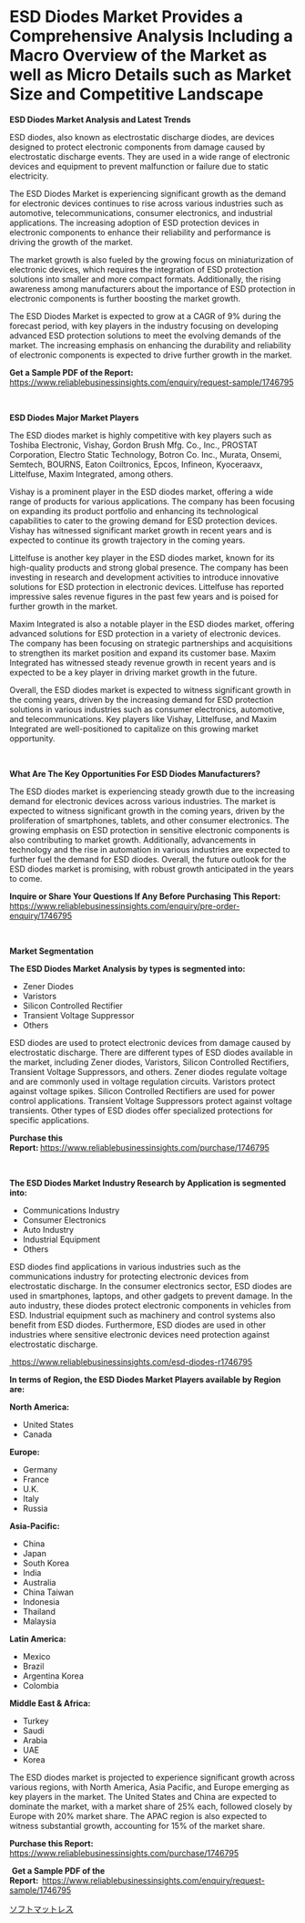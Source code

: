 <p><h1>ESD Diodes Market Provides a Comprehensive Analysis Including a Macro Overview of the Market as well as Micro Details such as Market Size and Competitive Landscape</h1></p><p><strong>ESD Diodes Market Analysis and Latest Trends</strong></p>
<p><p>ESD diodes, also known as electrostatic discharge diodes, are devices designed to protect electronic components from damage caused by electrostatic discharge events. They are used in a wide range of electronic devices and equipment to prevent malfunction or failure due to static electricity.</p><p>The ESD Diodes Market is experiencing significant growth as the demand for electronic devices continues to rise across various industries such as automotive, telecommunications, consumer electronics, and industrial applications. The increasing adoption of ESD protection devices in electronic components to enhance their reliability and performance is driving the growth of the market.</p><p>The market growth is also fueled by the growing focus on miniaturization of electronic devices, which requires the integration of ESD protection solutions into smaller and more compact formats. Additionally, the rising awareness among manufacturers about the importance of ESD protection in electronic components is further boosting the market growth.</p><p>The ESD Diodes Market is expected to grow at a CAGR of 9% during the forecast period, with key players in the industry focusing on developing advanced ESD protection solutions to meet the evolving demands of the market. The increasing emphasis on enhancing the durability and reliability of electronic components is expected to drive further growth in the market.</p></p>
<p><strong>Get a Sample PDF of the Report:&nbsp;</strong> <a href="https://www.reliablebusinessinsights.com/enquiry/request-sample/1746795">https://www.reliablebusinessinsights.com/enquiry/request-sample/1746795</a></p>
<p>&nbsp;</p>
<p><strong>ESD Diodes Major Market Players</strong></p>
<p><p>The ESD diodes market is highly competitive with key players such as Toshiba Electronic, Vishay, Gordon Brush Mfg. Co., Inc., PROSTAT Corporation, Electro Static Technology, Botron Co. Inc., Murata, Onsemi, Semtech, BOURNS, Eaton Coiltronics, Epcos, Infineon, Kyoceraavx, Littelfuse, Maxim Integrated, among others.</p><p>Vishay is a prominent player in the ESD diodes market, offering a wide range of products for various applications. The company has been focusing on expanding its product portfolio and enhancing its technological capabilities to cater to the growing demand for ESD protection devices. Vishay has witnessed significant market growth in recent years and is expected to continue its growth trajectory in the coming years.</p><p>Littelfuse is another key player in the ESD diodes market, known for its high-quality products and strong global presence. The company has been investing in research and development activities to introduce innovative solutions for ESD protection in electronic devices. Littelfuse has reported impressive sales revenue figures in the past few years and is poised for further growth in the market.</p><p>Maxim Integrated is also a notable player in the ESD diodes market, offering advanced solutions for ESD protection in a variety of electronic devices. The company has been focusing on strategic partnerships and acquisitions to strengthen its market position and expand its customer base. Maxim Integrated has witnessed steady revenue growth in recent years and is expected to be a key player in driving market growth in the future.</p><p>Overall, the ESD diodes market is expected to witness significant growth in the coming years, driven by the increasing demand for ESD protection solutions in various industries such as consumer electronics, automotive, and telecommunications. Key players like Vishay, Littelfuse, and Maxim Integrated are well-positioned to capitalize on this growing market opportunity.</p></p>
<p>&nbsp;</p>
<p><strong>What Are The Key Opportunities For ESD Diodes Manufacturers?</strong></p>
<p><p>The ESD diodes market is experiencing steady growth due to the increasing demand for electronic devices across various industries. The market is expected to witness significant growth in the coming years, driven by the proliferation of smartphones, tablets, and other consumer electronics. The growing emphasis on ESD protection in sensitive electronic components is also contributing to market growth. Additionally, advancements in technology and the rise in automation in various industries are expected to further fuel the demand for ESD diodes. Overall, the future outlook for the ESD diodes market is promising, with robust growth anticipated in the years to come.</p></p>
<p><strong>Inquire or Share Your Questions If Any Before Purchasing This Report:</strong> <a href="https://www.reliablebusinessinsights.com/enquiry/pre-order-enquiry/1746795">https://www.reliablebusinessinsights.com/enquiry/pre-order-enquiry/1746795</a></p>
<p>&nbsp;</p>
<p><strong>Market Segmentation</strong></p>
<p><strong>The ESD Diodes Market Analysis by types is segmented into:</strong></p>
<p><ul><li>Zener Diodes</li><li>Varistors</li><li>Silicon Controlled Rectifier</li><li>Transient Voltage Suppressor</li><li>Others</li></ul></p>
<p><p>ESD diodes are used to protect electronic devices from damage caused by electrostatic discharge. There are different types of ESD diodes available in the market, including Zener diodes, Varistors, Silicon Controlled Rectifiers, Transient Voltage Suppressors, and others. Zener diodes regulate voltage and are commonly used in voltage regulation circuits. Varistors protect against voltage spikes. Silicon Controlled Rectifiers are used for power control applications. Transient Voltage Suppressors protect against voltage transients. Other types of ESD diodes offer specialized protections for specific applications.</p></p>
<p><strong>Purchase this Report:&nbsp;</strong><a href="https://www.reliablebusinessinsights.com/purchase/1746795">https://www.reliablebusinessinsights.com/purchase/1746795</a></p>
<p>&nbsp;</p>
<p><strong>The ESD Diodes Market Industry Research by Application is segmented into:</strong></p>
<p><ul><li>Communications Industry</li><li>Consumer Electronics</li><li>Auto Industry</li><li>Industrial Equipment</li><li>Others</li></ul></p>
<p><p>ESD diodes find applications in various industries such as the communications industry for protecting electronic devices from electrostatic discharge. In the consumer electronics sector, ESD diodes are used in smartphones, laptops, and other gadgets to prevent damage. In the auto industry, these diodes protect electronic components in vehicles from ESD. Industrial equipment such as machinery and control systems also benefit from ESD diodes. Furthermore, ESD diodes are used in other industries where sensitive electronic devices need protection against electrostatic discharge.</p></p>
<p><a href="https://www.reliablebusinessinsights.com/esd-diodes-r1746795">&nbsp;https://www.reliablebusinessinsights.com/esd-diodes-r1746795</a></p>
<p><strong>In terms of Region, the ESD Diodes Market Players available by Region are:</strong></p>
<p>
    <p> <strong> North America: </strong>
        <ul>
            <li>United States</li>
            <li>Canada</li>
        </ul>
        </p> 
    <p> <strong> Europe: </strong>
        <ul>
            <li>Germany</li>
            <li>France</li>
            <li>U.K.</li>
            <li>Italy</li>
            <li>Russia</li>
        </ul>
        </p> 
    <p> <strong> Asia-Pacific: </strong>
        <ul>
            <li>China</li>
            <li>Japan</li>
            <li>South Korea</li>
            <li>India</li>
            <li>Australia</li>
            <li>China Taiwan</li>
            <li>Indonesia</li>
            <li>Thailand</li>
            <li>Malaysia</li>
        </ul>
        </p> 
    <p> <strong> Latin America: </strong>
        <ul>
            <li>Mexico</li>
            <li>Brazil</li>
            <li>Argentina Korea</li>
            <li>Colombia</li>
        </ul>
        </p> 
    <p> <strong> Middle East & Africa: </strong>
        <ul>
            <li>Turkey</li>
            <li>Saudi</li>
            <li>Arabia</li>
            <li>UAE</li>
            <li>Korea</li>
        </ul>
    </p>
    </p>
<p><p>The ESD diodes market is projected to experience significant growth across various regions, with North America, Asia Pacific, and Europe emerging as key players in the market. The United States and China are expected to dominate the market, with a market share of 25% each, followed closely by Europe with 20% market share. The APAC region is also expected to witness substantial growth, accounting for 15% of the market share.</p></p>
<p><strong>Purchase this Report: </strong><a href="https://www.reliablebusinessinsights.com/purchase/1746795">https://www.reliablebusinessinsights.com/purchase/1746795</a></p>
<p>&nbsp;<strong>Get a Sample PDF of the Report:&nbsp;&nbsp;</strong><a href="https://www.reliablebusinessinsights.com/enquiry/request-sample/1746795">https://www.reliablebusinessinsights.com/enquiry/request-sample/1746795</a></p>
<p><strong></strong></p>
<p><p><a href="https://github.com/avbqbctihcbe2/Market-Research-Report-List-3/blob/main/661086731600.md">ソフトマットレス</a></p></p>